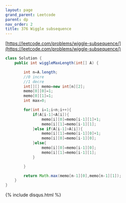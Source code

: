 ```yaml
---
layout: page 
grand_parent: Leetcode 
parent: dp 
nav_order: 2 
title: 376 Wiggle subsequence
---
```


[https://leetcode.com/problems/wiggle-subsequence/](https://leetcode.com/problems/wiggle-subsequence/)


```java
class Solution {
    public int wiggleMaxLength(int[] A) {

        int n=A.length;
        //0 incre
        //1 decre
        int[][] memo=new int[n][2];
        memo[0][0]=1;
        memo[0][1]=1;
        int max=0;

        for(int i=1;i<n;i++){
            if(A[i-1]<A[i]){
                memo[i][0]=memo[i-1][1]+1;
                memo[i][1]=memo[i-1][1];
            }else if(A[i-1]>A[i]){
                memo[i][1]=memo[i-1][0]+1;
                memo[i][0]=memo[i-1][0];
            }else{
                memo[i][0]=memo[i-1][0];
                memo[i][1]=memo[i-1][1];
            }

        }

        return Math.max(memo[n-1][0],memo[n-1][1]);
    }
}
```

{% include disqus.html %}
